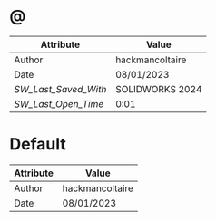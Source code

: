 # @
| Attribute | Value |
| ---  | ---     |
| Author | hackmancoltaire |
| Date | 08/01/2023 |
| _SW_Last_Saved_With_ | SOLIDWORKS 2024 |
| _SW_Last_Open_Time_ | 0:01 |
# Default
| Attribute | Value |
| ---  | ---     |
| Author | hackmancoltaire |
| Date | 08/01/2023 |
